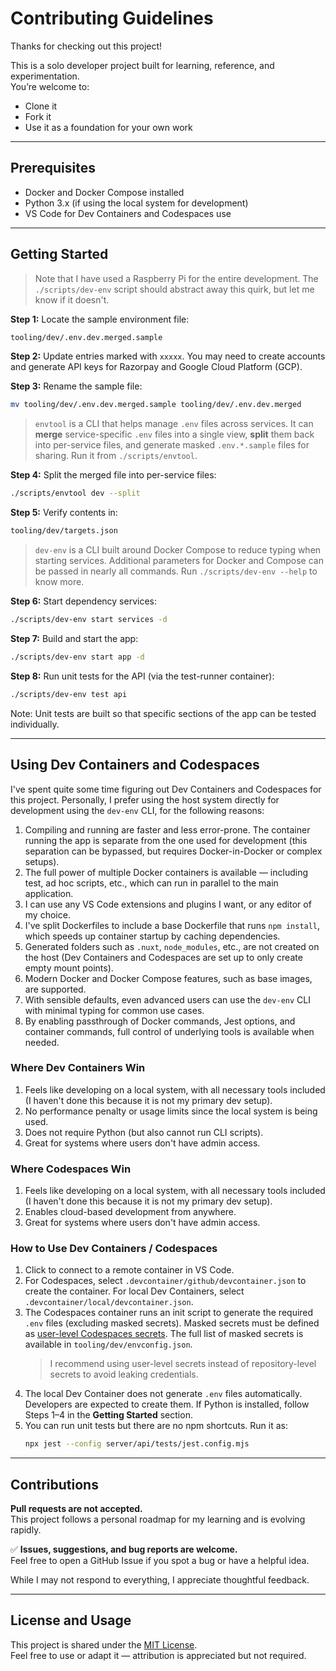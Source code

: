 # Contributing Guidelines

Thanks for checking out this project!

This is a solo developer project built for learning, reference, and experimentation.  
You’re welcome to:

- Clone it  
- Fork it  
- Use it as a foundation for your own work

---

## Prerequisites

- Docker and Docker Compose installed
- Python 3.x (if using the local system for development)
- VS Code for Dev Containers and Codespaces use

---

## Getting Started

> Note that I have used a Raspberry Pi for the entire development. The `./scripts/dev-env` script should abstract away this quirk, but let me know if it doesn't.

**Step 1:** Locate the sample environment file:  
```bash
tooling/dev/.env.dev.merged.sample
```

**Step 2:** Update entries marked with `xxxxx`. You may need to create accounts and generate API keys for Razorpay and Google Cloud Platform (GCP).

**Step 3:** Rename the sample file:  
```bash
mv tooling/dev/.env.dev.merged.sample tooling/dev/.env.dev.merged
```

> `envtool` is a CLI that helps manage `.env` files across services. It can **merge** service-specific `.env` files into a single view, **split** them back into per-service files, and generate masked `.env.*.sample` files for sharing. Run it from `./scripts/envtool`.

**Step 4:** Split the merged file into per-service files:  
```bash
./scripts/envtool dev --split
```

**Step 5:** Verify contents in:  
```bash
tooling/dev/targets.json
```

> `dev-env` is a CLI built around Docker Compose to reduce typing when starting services. Additional parameters for Docker and Compose can be passed in nearly all commands. Run `./scripts/dev-env --help` to know more.

**Step 6:** Start dependency services:  
```bash
./scripts/dev-env start services -d
```

**Step 7:** Build and start the app:  
```bash
./scripts/dev-env start app -d
```

**Step 8:** Run unit tests for the API (via the test-runner container):  
```bash
./scripts/dev-env test api
```

Note: Unit tests are built so that specific sections of the app can be tested individually.

---

## Using Dev Containers and Codespaces

I've spent quite some time figuring out Dev Containers and Codespaces for this project. Personally, I prefer using the host system directly for development using the `dev-env` CLI, for the following reasons:

1. Compiling and running are faster and less error-prone. The container running the app is separate from the one used for development (this separation can be bypassed, but requires Docker-in-Docker or complex setups).
2. The full power of multiple Docker containers is available — including test, ad hoc scripts, etc., which can run in parallel to the main application.
3. I can use any VS Code extensions and plugins I want, or any editor of my choice.
4. I've split Dockerfiles to include a base Dockerfile that runs `npm install`, which speeds up container startup by caching dependencies.
5. Generated folders such as `.nuxt`, `node_modules`, etc., are not created on the host (Dev Containers and Codespaces are set up to only create empty mount points).
6. Modern Docker and Docker Compose features, such as base images, are supported.
7. With sensible defaults, even advanced users can use the `dev-env` CLI with minimal typing for common use cases.
8. By enabling passthrough of Docker commands, Jest options, and container commands, full control of underlying tools is available when needed.

### Where Dev Containers Win

1. Feels like developing on a local system, with all necessary tools included (I haven't done this because it is not my primary dev setup).
2. No performance penalty or usage limits since the local system is being used.
3. Does not require Python (but also cannot run CLI scripts).
4. Great for systems where users don't have admin access.

### Where Codespaces Win

1. Feels like developing on a local system, with all necessary tools included (I haven't done this because it is not my primary dev setup).
2. Enables cloud-based development from anywhere.
3. Great for systems where users don't have admin access.

### How to Use Dev Containers / Codespaces

1. Click to connect to a remote container in VS Code.
2. For Codespaces, select `.devcontainer/github/devcontainer.json` to create the container. For local Dev Containers, select `.devcontainer/local/devcontainer.json`.
3. The Codespaces container runs an init script to generate the required `.env` files (excluding masked secrets). Masked secrets must be defined as [user-level Codespaces secrets](https://docs.github.com/en/codespaces/managing-your-codespaces/managing-secrets-for-your-codespaces). The full list of masked secrets is available in `tooling/dev/envconfig.json`.  
   > I recommend using user-level secrets instead of repository-level secrets to avoid leaking credentials.
4. The local Dev Container does not generate `.env` files automatically. Developers are expected to create them. If Python is installed, follow Steps 1–4 in the **Getting Started** section.
5. You can run unit tests but there are no npm shortcuts. Run it as:
    ```bash
    npx jest --config server/api/tests/jest.config.mjs
    ```

---

## Contributions

**Pull requests are not accepted.**  
This project follows a personal roadmap for my learning and is evolving rapidly.

✅ **Issues, suggestions, and bug reports are welcome.**  
Feel free to open a GitHub Issue if you spot a bug or have a helpful idea.

While I may not respond to everything, I appreciate thoughtful feedback.

---

## License and Usage

This project is shared under the [MIT License](./LICENSE).  
Feel free to use or adapt it — attribution is appreciated but not required.
